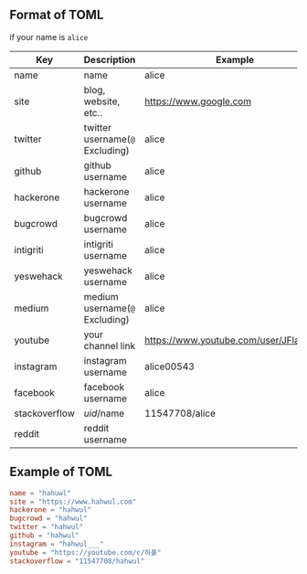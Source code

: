 ## Format of TOML
if your name is `alice`

| Key       | Description          | Example                   |
| --------- | -------------------- | ------------------------- |
| name      | name                 | alice                    |
| site      | blog, website, etc.. | https://www.google.com    |
| twitter   | twitter username(`@` Excluding)     | alice                    |
| github    | github username      | alice                    |
| hackerone | hackerone username   | alice                    |
| bugcrowd  | bugcrowd username    | alice                    |
| intigriti | intigriti username   | alice                     |
| yeswehack | yeswehack username   | alice                     |
| medium    | medium username(`@` Excluding)      | alice                     |
| youtube   | your channel link         | https://www.youtube.com/user/JFlaMusic |
| instagram | instagram username   | alice00543                |
| facebook  | facebook username    | alice                |
| stackoverflow | $uid/$name       | 11547708/alice          |
| reddit    | reddit username      |                           |

## Example of TOML
```toml
name = "hahuwl"
site = "https://www.hahwul.com"
hackerone = "hahwul"
bugcrowd = "hahwul"
twitter = "hahwul"
github = "hahwul"
instagram = "hahwul___"
youtube = "https://youtube.com/c/하훌"
stackoverflow = "11547708/hahwul"
```
